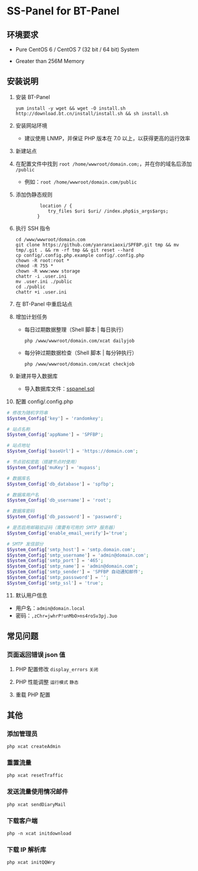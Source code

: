 # SS-Panel for BT-Panel

## 环境要求

* Pure CentOS 6 / CentOS 7 (32 bit / 64 bit) System

* Greater than 256M Memory

## 安装说明

1. 安装 BT-Panel

   ```
   yum install -y wget && wget -O install.sh http://download.bt.cn/install/install.sh && sh install.sh
   ```

2. 安装网站环境

   * 建议使用 LNMP，并保证 PHP 版本在 7.0 以上，以获得更高的运行效率

3. 新建站点

4. 在配置文件中找到 `root /home/wwwroot/domain.com;`，并在你的域名后添加 `/public`

   * 例如：`root /home/wwwroot/domain.com/public`

5. 添加伪静态规则

   ```nginx
            location / {
               try_files $uri $uri/ /index.php$is_args$args;
           }  
   ```

6. 执行 SSH 指令

   ```
   cd /www/wwwroot/domain.com
   git clone https://github.com/yanranxiaoxi/SPFBP.git tmp && mv tmp/.git . && rm -rf tmp && git reset --hard
   cp config/.config.php.example config/.config.php
   chown -R root:root *
   chmod -R 755 *
   chown -R www:www storage
   chattr -i .user.ini
   mv .user.ini ./public
   cd ./public
   chattr +i .user.ini
   ```

7. 在 BT-Panel 中重启站点

8. 增加计划任务

   * 每日过期数据整理（Shell 脚本 | 每日执行）

      ```
      php /www/wwwroot/domain.com/xcat dailyjob
      ```

   * 每分钟过期数据检查（Shell 脚本 | 每分钟执行）

      ```
      php /www/wwwroot/domain.com/xcat checkjob
      ```

9. 新建并导入数据库

   * 导入数据库文件：[sspanel.sql](https://raw.githubusercontent.com/yanranxiaoxi/SPFBP/master/sql/sspanel.sql)

10. 配置 config/.config.php

   ```php
   # 修改为随机字符串
   $System_Config['key'] = 'randomkey';
   
   # 站点名称
   $System_Config['appName'] = 'SPFBP';
   
   # 站点地址
   $System_Config['baseUrl'] = 'https://domain.com';
   
   # 节点验权密匙（搭建节点时使用）
   $System_Config['muKey'] = 'mupass';
   
   # 数据库名
   $System_Config['db_database'] = 'spfbp';
   
   # 数据库用户名
   $System_Config['db_username'] = 'root';
   
   # 数据库密码
   $System_Config['db_password'] = 'password';
   
   # 是否启用邮箱验证码（需要有可用的 SMTP 服务器）
   $System_Config['enable_email_verify']='true';
   
   # SMTP 发信部分
   $System_Config['smtp_host'] = 'smtp.domain.com';
   $System_Config['smtp_username'] = 'admin@domain.com';
   $System_Config['smtp_port'] = '465';
   $System_Config['smtp_name'] = 'admin@domain.com';
   $System_Config['smtp_sender'] = 'SPFBP 自动通知邮件';
   $System_Config['smtp_passsword'] = '';
   $System_Config['smtp_ssl'] = 'true';
   ```

11. 默认用户信息
   * 用户名：`admin@domain.local`
   * 密码：`,zChr=jwhrP!unMbO>ns4roSv3pj.3uo`

## 常见问题

### 页面返回错误 json 值

   1. PHP 配置修改 `display_errors` `关闭`
   
   2. PHP 性能调整 `运行模式` `静态`
   
   3. 重载 PHP 配置

## 其他

### 添加管理员

```
php xcat createAdmin
```

### 重置流量

```
php xcat resetTraffic
```

### 发送流量使用情况邮件

```
php xcat sendDiaryMail
```

### 下载客户端

```
php -n xcat initdownload
```

### 下载 IP 解析库

```
php xcat initQQWry
```